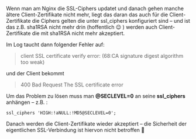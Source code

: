 Wenn man am Nginx die SSL-Ciphers updatet und danach gehen manche ältere Client-Zertifikate nicht mehr, liegt das daran das auch für die Client-Zertifikate die Ciphers gelten die unter ssl_ciphers konfiguriert sind – und ist das z.B. sha1RSA nicht mehr drin (hoffentlich 😉 ) werden auch Client-Zertifikate die mit sha1RSA nicht mehr akzeptiert.

Im Log taucht dann folgender Fehler auf:

> client SSL certificate verify error: (68:CA signature digest algorithm too weak)

und der Client bekommt

> 400 Bad Request The SSL certificate error

Um das Problem zu lösen muss man **@SECLEVEL=0** an seine **ssl_ciphers** anhängen – z.B. :

```console
ssl_ciphers 'HIGH:!aNULL:!MD5@SECLEVEL=0';
```

Danach werden die Client-Zertifikate wieder akzeptiert – die Sicherheit der eigentlichen SSL-Verbindung ist hiervon nicht betroffen 🙂
